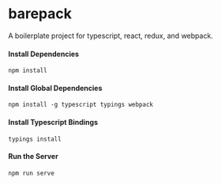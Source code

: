 # barepack
A boilerplate project for typescript, react, redux, and webpack.
#### Install Dependencies
```
npm install
```
#### Install Global Dependencies
```
npm install -g typescript typings webpack
```
#### Install Typescript Bindings
```
typings install
```
#### Run the Server
```
npm run serve
```
